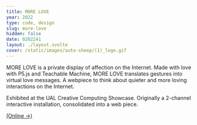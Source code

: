 ```yaml
---
title: MORE LOVE
year: 2022
type: code, design
slug: more-love
hidden: false
date: 0202241
layout: ./layout.svelte
cover: /static/images/auto-sheep/(1)_logo.gif
---
```


MORE LOVE is a private display of affection on the Internet. Made with love with P5.js and Teachable Machine, MORE LOVE translates gestures into virtual love messages. A webpiece to think about quieter and more loving interactions on the Internet.

Exhibited at the UAL Creative Computing Showcase. Originally a 2-channel interactive installation, consolidated into a web piece.

[(Online →)](https://morelove.netlify.com)